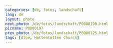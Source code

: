 ```yaml
---
categories: [de, fotos, landschaft]
lang: de
layout: photo
next_photo: /de/fotos/landschaft/P0000190.html
picname: P0000197
prev_photo: /de/fotos/landschaft/P0000125.html
tags: [Aloe, Hottentotten Church]
---
```

